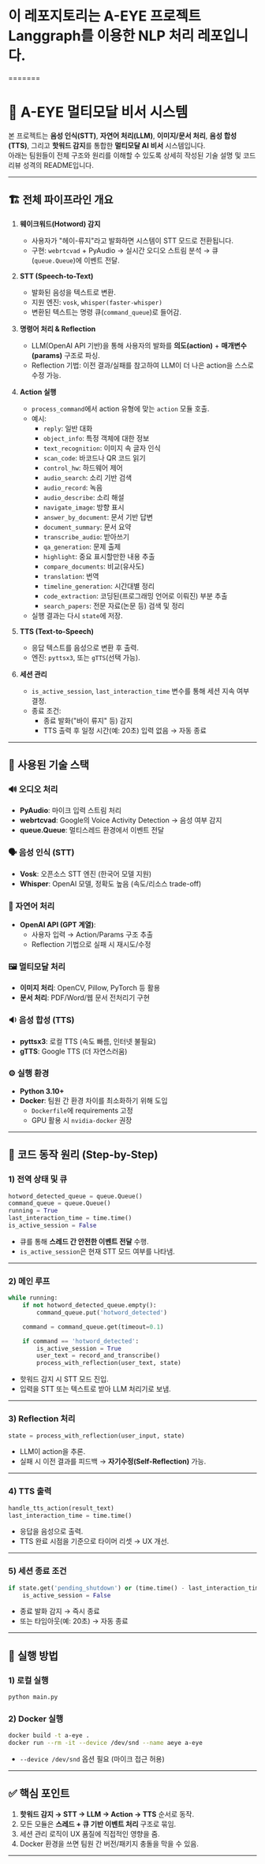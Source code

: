 # 이 레포지토리는 A-EYE 프로젝트 Langgraph를 이용한 NLP 처리 레포입니다.
=======

# 🎤 A-EYE 멀티모달 비서 시스템

본 프로젝트는 **음성 인식(STT)**, **자연어 처리(LLM)**, **이미지/문서 처리**, **음성 합성(TTS)**, 그리고 **핫워드 감지**를 통합한 **멀티모달 AI 비서** 시스템입니다.  
아래는 팀원들이 전체 구조와 원리를 이해할 수 있도록 상세히 작성된 기술 설명 및 코드 리뷰 성격의 README입니다.

---

## 🏗️ 전체 파이프라인 개요

1. **웨이크워드(Hotword) 감지**
   - 사용자가 "헤이-류지"라고 발화하면 시스템이 STT 모드로 전환됩니다.
   - 구현: `webrtcvad` + PyAudio → 실시간 오디오 스트림 분석 → 큐(`queue.Queue`)에 이벤트 전달.

2. **STT (Speech-to-Text)**
   - 발화된 음성을 텍스트로 변환.
   - 지원 엔진: `vosk`, `whisper(faster-whisper)`
   - 변환된 텍스트는 명령 큐(`command_queue`)로 들어감.

3. **명령어 처리 & Reflection**
   - LLM(OpenAI API 기반)을 통해 사용자의 발화를 **의도(action)** + **매개변수(params)** 구조로 파싱.
   - Reflection 기법: 이전 결과/실패를 참고하여 LLM이 더 나은 action을 스스로 수정 가능.

4. **Action 실행**
   - `process_command`에서 action 유형에 맞는 `action` 모듈 호출.
   - 예시:
     - `reply`: 일반 대화
     - `object_info`: 특정 객체에 대한 정보
     - `text_recognition`: 이미지 속 글자 인식
     - `scan_code`: 바코드나 QR 코드 읽기
     - `control_hw`: 하드웨어 제어
     - `audio_search`: 소리 기반 검색
     - `audio_record`: 녹음
     - `audio_describe`: 소리 해설
     - `navigate_image`: 방향 표시
     - `answer_by_document`: 문서 기반 답변
     - `document_summary`: 문서 요약
     - `transcribe_audio`: 받아쓰기
     - `qa_generation`: 문제 출제
     - `highlight`: 중요 표시할만한 내용 추출
     - `compare_documents`: 비교(유사도)
     - `translation`: 번역
     - `timeline_generation`: 시간대별 정리
     - `code_extraction`: 코딩된(프로그래밍 언어로 이뤄진) 부분 추출
     - `search_papers`: 전문 자료(논문 등) 검색 및 정리
   - 실행 결과는 다시 `state`에 저장.

5. **TTS (Text-to-Speech)**
   - 응답 텍스트를 음성으로 변환 후 출력.
   - 엔진: `pyttsx3`, 또는 `gTTS`(선택 가능).

6. **세션 관리**
   - `is_active_session`, `last_interaction_time` 변수를 통해 세션 지속 여부 결정.
   - 종료 조건:
     - 종료 발화("바이 류지" 등) 감지
     - TTS 출력 후 일정 시간(예: 20초) 입력 없음 → 자동 종료

---

## 🧩 사용된 기술 스택

### 🔊 오디오 처리
- **PyAudio**: 마이크 입력 스트림 처리
- **webrtcvad**: Google의 Voice Activity Detection → 음성 여부 감지
- **queue.Queue**: 멀티스레드 환경에서 이벤트 전달

### 🗣️ 음성 인식 (STT)
- **Vosk**: 오픈소스 STT 엔진 (한국어 모델 지원)
- **Whisper**: OpenAI 모델, 정확도 높음 (속도/리소스 trade-off)

### 🤖 자연어 처리
- **OpenAI API (GPT 계열)**:
  - 사용자 입력 → Action/Params 구조 추출
  - Reflection 기법으로 실패 시 재시도/수정

### 🖼️ 멀티모달 처리
- **이미지 처리**: OpenCV, Pillow, PyTorch 등 활용
- **문서 처리**: PDF/Word/웹 문서 전처리기 구현

### 🔉 음성 합성 (TTS)
- **pyttsx3**: 로컬 TTS (속도 빠름, 인터넷 불필요)
- **gTTS**: Google TTS (더 자연스러움)

### ⚙️ 실행 환경
- **Python 3.10+**
- **Docker**: 팀원 간 환경 차이를 최소화하기 위해 도입
  - `Dockerfile`에 requirements 고정
  - GPU 활용 시 `nvidia-docker` 권장

---

## 📜 코드 동작 원리 (Step-by-Step)

### 1) 전역 상태 및 큐
```python
hotword_detected_queue = queue.Queue()
command_queue = queue.Queue()
running = True
last_interaction_time = time.time()
is_active_session = False
````

* 큐를 통해 **스레드 간 안전한 이벤트 전달** 수행.
* `is_active_session`은 현재 STT 모드 여부를 나타냄.

---

### 2) 메인 루프

```python
while running:
    if not hotword_detected_queue.empty():
        command_queue.put('hotword_detected')

    command = command_queue.get(timeout=0.1)

    if command == 'hotword_detected':
        is_active_session = True
        user_text = record_and_transcribe()
        process_with_reflection(user_text, state)
```

* 핫워드 감지 시 STT 모드 진입.
* 입력을 STT 또는 텍스트로 받아 LLM 처리기로 보냄.

---

### 3) Reflection 처리

```python
state = process_with_reflection(user_input, state)
```

* LLM이 action을 추론.
* 실패 시 이전 결과를 피드백 → **자기수정(Self-Reflection)** 가능.

---

### 4) TTS 출력

```python
handle_tts_action(result_text)
last_interaction_time = time.time()
```

* 응답을 음성으로 출력.
* TTS 완료 시점을 기준으로 타이머 리셋 → UX 개선.

---

### 5) 세션 종료 조건

```python
if state.get('pending_shutdown') or (time.time() - last_interaction_time) > SESSION_TIMEOUT:
    is_active_session = False
```

* 종료 발화 감지 → 즉시 종료
* 또는 타임아웃(예: 20초) → 자동 종료

---

## 🚀 실행 방법

### 1) 로컬 실행

```bash
python main.py
```

### 2) Docker 실행

```bash
docker build -t a-eye .
docker run --rm -it --device /dev/snd --name aeye a-eye
```

* `--device /dev/snd` 옵션 필요 (마이크 접근 허용)

---

## ✅ 핵심 포인트

1. **핫워드 감지 → STT → LLM → Action → TTS** 순서로 동작.
2. 모든 모듈은 **스레드 + 큐 기반 이벤트 처리** 구조로 묶임.
3. 세션 관리 로직이 UX 품질에 직접적인 영향을 줌.
4. Docker 환경을 쓰면 팀원 간 버전/패키지 충돌을 막을 수 있음.

---
